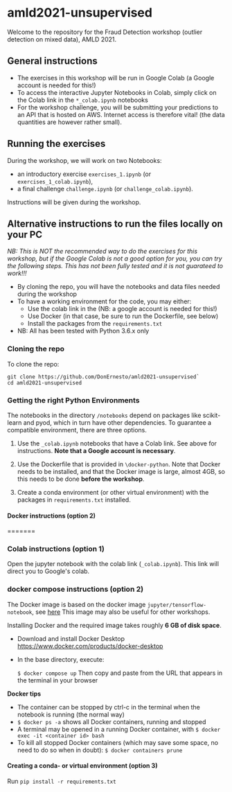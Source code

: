 # amld2021-unsupervised
Welcome to the repository for the Fraud Detection workshop (outlier detection on mixed data), AMLD 2021.

## General instructions
- The exercises in this workshop will be run in Google Colab (a Google account is needed for this!)
- To access the interactive Jupyter Notebooks in Colab, simply click on the Colab link in the `*_colab.ipynb` notebooks
- For the workshop challenge, you will be submitting your predictions to an API that is hosted on AWS. Internet access is therefore vital! (the data quantities are however rather small).

## Running the exercises
During the workshop, we will work on two Notebooks:
- an introductory exercise `exercises_1.ipynb` (or `exercises_1_colab.ipynb`),
- a final challenge `challenge.ipynb` (or `challenge_colab.ipynb`).

Instructions will be given during the workshop.


## Alternative instructions to run the files locally on your PC
*NB: This is NOT the recommended way to do the exercises for this workshop, but if the Google Colab is not a good option for you, you can try the following steps. This has not been fully tested and it is not guarateed to work!!!*


- By cloning the repo, you will have the notebooks and data files needed during the workshop
- To have a working environment for the code, you may either:
    - Use the colab link in the  (NB: a google account is needed for this!)
    - Use Docker (in that case, be sure to run the Dockerfile, see below)
    - Install the packages from the `requirements.txt`
- NB: All has been tested with Python 3.6.x only



### Cloning the repo
To clone the repo:

```
git clone https://github.com/DonErnesto/amld2021-unsupervised`
cd amld2021-unsupervised
```

### Getting the right Python Environments

The notebooks in the directory `/notebooks`  depend on packages like scikit-learn and pyod, which in turn have other dependencies. To guarantee a compatible environment, there are three options.

1. Use the `_colab.ipynb` notebooks that have a Colab link. See above for instructions. **Note that a Google account is necessary**.

2. Use the Dockerfile that is provided in `\docker-python`. Note that Docker needs to be installed, and that the Docker image is large, almost 4GB, so this needs to be done **before the workshop**.

3. Create a conda environment (or other virtual environment) with the packages in `requirements.txt` installed.

#### Docker instructions (option 2)
=======

### Colab instructions (option 1)
Open the jupyter notebook with the colab link (`_colab.ipynb`). This link will direct you to Google's colab.


### docker compose instructions (option 2)
The Docker image is based on the docker image `jupyter/tensorflow-notebook`,
see [here](https://jupyter-docker-stacks.readthedocs.io/en/latest/using/selecting.html#jupyter-tensorflow-notebook) 
This image may also be useful for other workshops.

Installing Docker and the required image takes roughly **6 GB of disk space**.

- Download and install Docker Desktop https://www.docker.com/products/docker-desktop
- In the base directory, execute:

    `$ docker compose up`
    Then copy and paste from the URL that appears in the terminal in your browser


**Docker tips**
- The container can be stopped by ctrl-c in the terminal when the notebook is running (the normal way)
- `$ docker ps -a` shows all Docker containers, running and stopped
- A terminal may be opened in a running Docker container, with `$ docker exec -it <container id> bash`
- To kill all stopped Docker containers (which may save some space, no need to do so when in doubt):
`$ docker containers prune`

#### Creating a conda- or virtual environment (option 3)
Run `pip install -r requirements.txt`
